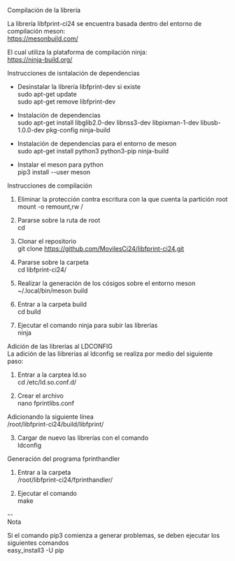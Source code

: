 Compilación de la librería  

La librería libfprint-ci24 se encuentra basada dentro del entorno de compilación meson:  
https://mesonbuild.com/  

El cual utiliza la plataforma de compilación ninja:  
https://ninja-build.org/  


Instrucciones de isntalación de dependencias  

- Desinstalar la librería libfprint-dev si existe  
sudo apt-get update  
sudo apt-get remove libfprint-dev  

- Instalación de dependencias  
sudo apt-get install libglib2.0-dev libnss3-dev libpixman-1-dev libusb-1.0.0-dev pkg-config ninja-build  

- Instalación de dependencias para el entorno de meson  
sudo apt-get install python3 python3-pip ninja-build  

- Instalar el meson para python  
pip3 install --user meson  


Instrucciones de compilación  

1. Eliminar la protección contra escritura con la que cuenta la partición root  
mount -o remount,rw /  

2. Pararse sobre la ruta de root  
cd  

3. Clonar el repositorio  
git clone https://github.com/MovilesCi24/libfprint-ci24.git  

4. Pararse sobre la carpeta  
cd libfprint-ci24/  

5. Realizar la generación de los cósigos sobre el entorno meson  
~/.local/bin/meson build  

6. Entrar a la carpeta build  
cd build  

7. Ejecutar el comando ninja para subir las librerías  
ninja  


Adición de las librerías al LDCONFIG  
La adición de las liibrerías al ldconfig se realiza por medio del siguiente paso:  

1. Entrar a la carptea ld.so  
cd /etc/ld.so.conf.d/  

2. Crear el archivo  
nano fprintlibs.conf  

Adicionando la siguiente línea  
/root/libfprint-ci24/build/libfprint/

3. Cargar de nuevo las librerías con el comando  
ldconfig  


Generación del programa fprinthandler  

1. Entrar a la carpeta  
/root/libfprint-ci24/fprinthandler/  

2. Ejecutar el comando  
make  

--  
Nota  

Si el comando pip3 comienza a generar problemas, se deben ejecutar los siguientes comandos  
easy_install3 -U pip  


